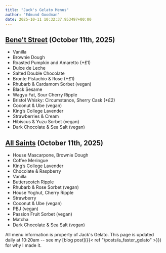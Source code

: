```yaml
---
title: "Jack's Gelato Menus"
author: "Edmund Goodman"
date: 2025-10-11 10:32:37.953497+00:00
---
```


## [Bene't Street](https://www.jacksgelato.com/bene-t-street-menu) (October 11th, 2025)

- Vanilla
- Brownie Dough
- Roasted Pumpkin and Amaretto (+£1)
- Dulce de Leche
- Salted Double Chocolate
- Bronte Pistachio & Rose (+£1)
- Rhubarb & Cardamom Sorbet (vegan)
- Black Sesame
- Wagyu Fat, Sour Cherry Ripple
- Bristol Whisky: Circumstance, Sherry Cask (+£2)
- Coconut & Ube (vegan)
- King’s College Lavender
- Strawberries & Cream
- Hibiscus & Yuzu Sorbet (vegan)
- Dark Chocolate & Sea Salt (vegan)


## [All Saints](https://www.jacksgelato.com/all-saints-menu) (October 11th, 2025)

- House Mascarpone, Brownie Dough
- Coffee Meringue
- King’s College Lavender
- Chocolate & Raspberry
- Vanilla
- Butterscotch Ripple
- Rhubarb & Rose Sorbet (vegan)
- House Yoghut, Cherry Ripple
- Strawberry
- Coconut & Ube (vegan)
- PBJ (vegan)
- Passion Fruit Sorbet (vegan)
- Matcha
- Dark Chocolate & Sea Salt (vegan)

All menu information is property of Jack's Gelato. This page is
updated daily at 10:20am -- see my
[blog post]({{< ref "/posts/a_faster_gelato" >}}) for why I made it.
